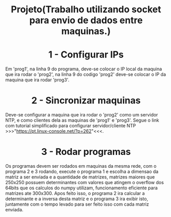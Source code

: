 <h1 align="center">Projeto(Trabalho utilizando socket para envio de dados entre maquinas.)</h1>







<h1 align="center">1 - Configurar IPs</h1>

Em 'prog1', na linha 9 do programa, deve-se colocar o IP local da maquina que ira rodar o 'prog2', na linha 9 do codigo 'prog2' deve-se colocar o IP da maquina que ira rodar 'prog3'.

<h1 align="center">2 - Sincronizar maquinas</h1>

Deve-se configurar a maquina que ira rodar o 'prog2' como um servidor NTP, e como clientes dela as maquinas de 'prog1' e 'prog3'.
Segue o link com tutorial simplificado para configurar servidor/cliente NTP >>>"https://pt.linux-console.net/?p=262"<<<.

<h1 align="center">3 - Rodar programas</h1>

Os programas devem ser rodados em maquinas da mesma rede, com o programa 2 e 3 rodando, execute o programa 1 e escolha a dimensao da matriz a ser enviada e a quantidade de matrizes, matrizes maiores que 250x250 possuem determinantes com valores que atingem o overflow dos 64bits que os calculos do numpy utilizam, funcionamento eficiente para matrizes ate 300x300.
Apos feito isso, o programa 2 ira calcular a determinante e a inversa desta matriz e o programa 3 ira exibir isto, juntamente com o tempo levado para ser feito isso com cada matriz enviada.







